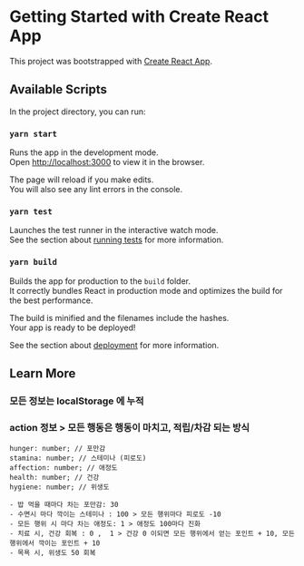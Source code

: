 # Getting Started with Create React App

This project was bootstrapped with [Create React App](https://github.com/facebook/create-react-app).

## Available Scripts

In the project directory, you can run:

### `yarn start`

Runs the app in the development mode.\
Open [http://localhost:3000](http://localhost:3000) to view it in the browser.

The page will reload if you make edits.\
You will also see any lint errors in the console.

### `yarn test`

Launches the test runner in the interactive watch mode.\
See the section about [running tests](https://facebook.github.io/create-react-app/docs/running-tests) for more information.

### `yarn build`

Builds the app for production to the `build` folder.\
It correctly bundles React in production mode and optimizes the build for the best performance.

The build is minified and the filenames include the hashes.\
Your app is ready to be deployed!

See the section about [deployment](https://facebook.github.io/create-react-app/docs/deployment) for more information.


## Learn More
### 모든 정보는 localStorage 에 누적
### action 정보 > 모든 행동은 행동이 마치고, 적립/차감 되는 방식
```
hunger: number; // 포만감
stamina: number; // 스테미나 (피로도)
affection: number; // 애정도
health: number; // 건강
hygiene: number; // 위생도

- 밥 먹을 때마다 차는 포만감: 30
- 수면시 마다 깍이는 스테미나 : 100 > 모든 행위마다 피로도 -10 
- 모든 행위 시 마다 차는 애정도: 1 > 애정도 100마다 진화
- 치료 시, 건강 회복 : 0 ,  1 > 건강 0 이되면 모든 행위에서 얻는 포인트 + 10, 모든 행위에서 깍이는 포인트 + 10 
- 목욕 시, 위생도 50 회복 


```